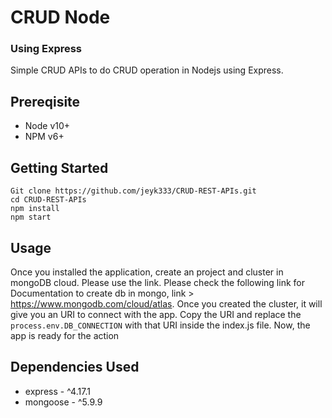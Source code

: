 # CRUD Node

### Using Express

Simple CRUD APIs to do CRUD operation in Nodejs using Express.

## Prereqisite

- Node v10+
- NPM v6+

## Getting Started

```
Git clone https://github.com/jeyk333/CRUD-REST-APIs.git
cd CRUD-REST-APIs
npm install
npm start
```

## Usage

Once you installed the application, create an project and cluster in mongoDB cloud. Please use the link. Please check the following link for Documentation to create db in mongo, link > https://www.mongodb.com/cloud/atlas. Once you created the cluster, it will give you an URI to connect with the app. Copy the URI and replace the `process.env.DB_CONNECTION` with that URI inside the index.js file. Now, the app is ready for the action

## Dependencies Used

- express - ^4.17.1
- mongoose - ^5.9.9
